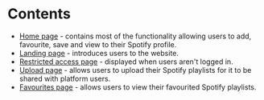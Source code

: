 # Contents

* <a href="/home.png">Home page</a> - contains most of the functionality allowing users to add, favourite, save and view to their Spotify profile.
* <a href="/landing.png">Landing page</a> - introduces users to the website.
* <a href="/restricted-page.png">Restricted access page</a> - displayed when users aren't logged in.
* <a href="/upload.png">Upload page</a> - allows users to upload their Spotify playlists for it to be shared with platform users.
* <a href="/favourites.png">Favourites page</a> - allows users to view their favourited Spotify playlists.